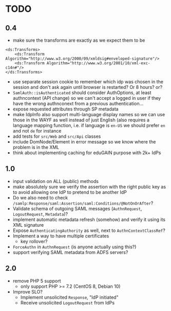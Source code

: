 # TODO

## 0.4

- make sure the transforms are exactly as we expect them to be

```
<ds:Transforms>
    <ds:Transform Algorithm="http://www.w3.org/2000/09/xmldsig#enveloped-signature"/>
    <ds:Transform Algorithm="http://www.w3.org/2001/10/xml-exc-c14n#"/>
</ds:Transforms>
```
- use separate session cookie to remember which idp was chosen in the session
  and don't ask again until browser is restarted? Or 8 hours? or?
- `SamlAuth::isAuthenticated` should consider AuthOptions, at least 
  authncontext (API change) so we can't accept a logged in user if they have
  the wrong authnconext from a previous authentication...
- expose requested attributes through SP metadata
- make IdpInfo also support multi-language display names so we can use those
  in the WAYF as well instead of just English (also requires a language 
  mapping function, i.e. if language is `en-US` we should prefer `en` and not
  `de` for instance
- add tests for `src/Web` and `src/Api` classes
- include DomNode/Element in error message so we know where the problem is in
  the XML
- think about implementing caching for eduGAIN purpose with 2k+ IdPs

## 1.0

- input validation on ALL (public) methods
- make absolutely sure we verify the assertion with the right public key as to
  avoid allowing one IdP to pretend to be another IdP
- Do we also need to check `/samlp:Response/saml:Assertion/saml:Conditions/@NotOnOrAfter`?
- Validate schema of outgoing SAML messages (`AuthnRequest`, `LogoutRequest`, `Metadata`)?
- implement automatic metadata refresh (somehow) and verify it using its XML
  signature
- Expose `AuthenticatingAuthority` as well, next to `AuthnContextClassRef`?
- Implement a way to have multiple certificates
  - key rollover?
- `ForceAuthn` in `AuthnRequest` (is anyone actually using this?)
- support verifying SAML metadata from ADFS servers?

## 2.0

- remove PHP 5 support
  - only support PHP >= 7.2 (CentOS 8, Debian 10)
- Improve SLO?
  - Implement unsolicited `Response`, "IdP initiated"
  - Receive unsolicited `LogoutRequest` from IdPs
